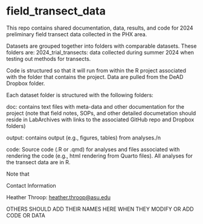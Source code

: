# field_transect_data

This repo contains shared documentation, data, results, and code for 2024 preliminary field transect data collected in the PHX area.

Datasets are grouped together into folders with comparable datasets. These folders are:
  2024_trial_transects: data collected during summer 2024 when testing out methods for transects. 

Code is structured so that it will run from within the R project associated with the folder that contains the project. Data are pulled from the DeAD Dropbox folder. 

Each dataset folder is structured with the following folders:

doc: contains text files with meta-data and other documentation for the project (note that field notes, SOPs, and other detailed documetation should reside in LabArchives with links to the associated GitHub repo and Dropbox folders)

output: contains output (e.g., figures, tables) from analyses./n

code: Source code (.R or .qmd) for analyses and files associated with rendering the code (e.g., html rendering from Quarto files). All analyses for the transect data are in R. 

Note that 

Contact Information

Heather Throop: heather.throop@asu.edu 

OTHERS SHOULD ADD THEIR NAMES HERE WHEN THEY MODIFY OR ADD CODE OR DATA

